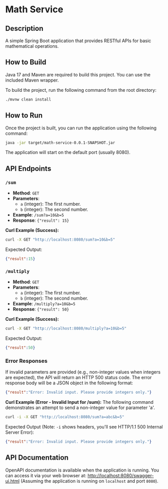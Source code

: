 # Math Service

## Description
A simple Spring Boot application that provides RESTful APIs for basic mathematical operations.

## How to Build
Java 17 and Maven are required to build this project. You can use the included Maven wrapper.

To build the project, run the following command from the root directory:
```bash
./mvnw clean install
```

## How to Run
Once the project is built, you can run the application using the following command:
```bash
java -jar target/math-service-0.0.1-SNAPSHOT.jar
```
The application will start on the default port (usually 8080).

## API Endpoints

### `/sum`
- **Method**: `GET`
- **Parameters**:
    - `a` (integer): The first number.
    - `b` (integer): The second number.
- **Example**: `/sum?a=10&b=5`
- **Response**: `{"result": 15}`

**Curl Example (Success):**
```bash
curl -X GET "http://localhost:8080/sum?a=10&b=5"
```
Expected Output:
```json
{"result":15}
```

### `/multiply`
- **Method**: `GET`
- **Parameters**:
    - `a` (integer): The first number.
    - `b` (integer): The second number.
- **Example**: `/multiply?a=10&b=5`
- **Response**: `{"result": 50}`

**Curl Example (Success):**
```bash
curl -X GET "http://localhost:8080/multiply?a=10&b=5"
```
Expected Output:
```json
{"result":50}
```

### Error Responses
If invalid parameters are provided (e.g., non-integer values when integers are expected), the API will return an HTTP 500 status code.
The error response body will be a JSON object in the following format:
```json
{"result":"Error: Invalid input. Please provide integers only."}
```

**Curl Example (Error - Invalid Input for /sum):**
The following command demonstrates an attempt to send a non-integer value for parameter 'a'.
```bash
curl -i -X GET "http://localhost:8080/sum?a=abc&b=5"
```
Expected Output (Note: `-i` shows headers, you'll see HTTP/1.1 500 Internal Server Error):
```json
{"result":"Error: Invalid input. Please provide integers only."}
```

## API Documentation
OpenAPI documentation is available when the application is running. You can access it via your web browser at:
[http://localhost:8080/swagger-ui.html](http://localhost:8080/swagger-ui.html)
(Assuming the application is running on `localhost` and port `8080`).
